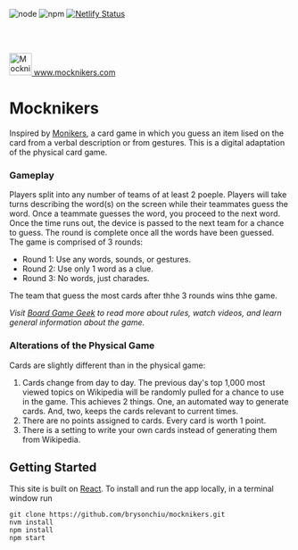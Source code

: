 <img src="https://img.shields.io/badge/node-v16.19.0-bgrightreen.svg?style=flat-square" alt="node" /> <img src="https://img.shields.io/badge/npm-v8.19.3-red.svg?style=flat-square" alt="npm" />
[![Netlify Status](https://api.netlify.com/api/v1/badges/230945f9-9e67-435b-b2ad-1dd018a85fa7/deploy-status)](https://app.netlify.com/sites/mocknikers/deploys)

<br />

<br />

<a href="https://www.mocknikers.com" target="_blank"><img src="https://www.mocknikers.com/android-chrome-512x512.png" alt="Mocknikers" height="40" width="40" /> www.mocknikers.com</a>

# Mocknikers

Inspired by <a href="https://www.cmyk.games/products/monikers" target="_blank">Monikers</a>, a card game in which you guess an item lised on the card from a verbal description or from gestures. This is a digital adaptation of the physical card game.

### Gameplay

Players split into any number of teams of at least 2 poeple. Players will take turns describing the word(s) on the screen while their teammates guess the word. Once a teammate guesses the word, you proceed to the next word. Once the time runs out, the device is passed to the next team for a chance to guess. The round is complete once all the words have been guessed. The game is comprised of 3 rounds:

- Round 1: Use any words, sounds, or gestures.
- Round 2: Use only 1 word as a clue.
- Round 3: No words, just charades.

The team that guess the most cards after thhe 3 rounds wins thhe game.

_Visit <a href="https://boardgamegeek.com/boardgame/156546/monikers" target="_blank">Board Game Geek</a> to read more about rules, watch videos, and learn general information about the game._

### Alterations of the Physical Game

Cards are slightly different than in the physical game:

1. Cards change from day to day. The previous day's top 1,000 most viewed topics on Wikipedia will be randomly pulled for a chance to use in the game. This achieves 2 things. One, an automated way to generate cards. And, two, keeps the cards relevant to current times.
2. There are no points assigned to cards. Every card is worth 1 point.
3. There is a setting to write your own cards instead of generating them from Wikipedia.

## Getting Started

This site is built on <a href="https://react.dev" target="_blank">React</a>. To install and run the app locally, in a terminal window run

    git clone https://github.com/brysonchiu/mocknikers.git
    nvm install
    npm install
    npm start
